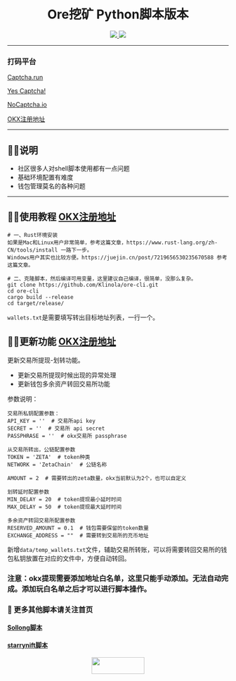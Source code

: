 <h1 align="center"> Ore挖矿 Python脚本版本 </h1>
<p align="center">
  <a href="#"><img src="https://img.shields.io/badge/Python-3.11-fadf6f"> </a>
  <a href="https://twitter.com/Crypto0xM"> <img src="https://img.shields.io/twitter/url?url=https%3A%2F%2Ftwitter.com%2FCrypto0xM">
  </a>
</p>

---

### 打码平台
[Captcha.run](https://captcha.run/sso?inviter=766e7788-4ff4-47b6-b991-93ac43dbbfae)

[Yes Captcha!](https://yescaptcha.com/i/Sy4ti1)

[NoCaptcha.io](https://www.nocaptcha.io/register?c=W9SAq9)

[OKX注册地址](https://www.ouxyi.style/join/TOTHEMOON25)

---
## 👨‍💻‍说明
- 社区很多人对shell脚本使用都有一点问题
- 基础环境配置有难度
- 钱包管理莫名的各种问题

---
## 👨‍💻‍使用教程 [OKX注册地址](https://www.ouxyi.style/join/TOTHEMOON25)
```shell
# 一、Rust环境安装
如果是Mac和Linux用户非常简单，参考这篇文章，https://www.rust-lang.org/zh-CN/tools/install 一路下一步。
Windows用户其实也比较方便。https://juejin.cn/post/7219656530235670588 参考这篇文章。

# 二、克隆脚本，然后编译可用变量，这里建议自己编译，很简单，没那么复杂。
git clone https://github.com/Klinola/ore-cli.git
cd ore-cli
cargo build --release
cd target/release/

```

`wallets.txt`是需要填写转出目标地址列表，一行一个。

## 👨‍💻更新功能 [OKX注册地址](https://www.ouxyi.style/join/TOTHEMOON25)
更新交易所提现-划转功能。

- 更新交易所提现时候出现的异常处理
- 更新钱包多余资产转回交易所功能

参数说明：
```shell
交易所私钥配置参数：
API_KEY = ''  # 交易所api key
SECRET = ''  # 交易所 api secret
PASSPHRASE = ''  # okx交易所 passphrase

从交易所转出，公链配置参数
TOKEN = 'ZETA'  # token种类
NETWORK = 'ZetaChain'  # 公链名称

AMOUNT = 2  # 需要转出的zeta数量，okx当前默认为2个，也可以自定义

划转延时配置参数
MIN_DELAY = 20  # token提现最小延时时间
MAX_DELAY = 50  # token提现最大延时时间

多余资产转回交易所配置参数
RESERVED_AMOUNT = 0.1  # 钱包需要保留的token数量
EXCHANGE_ADDRESS = ""  # 需要转到交易所的充币地址

```
新增`data/temp_wallets.txt`文件，辅助交易所转账，可以将需要转回交易所的钱包私钥放置在对应的文件中，方便自动转回。

### 注意：okx提现需要添加地址白名单，这里只能手动添加。无法自动完成。添加玩白名单之后才可以进行脚本操作。



### 🐹 更多其他脚本请关注首页
#### [Sollong脚本](https://github.com/MrHat365/sollong_daily_task.git)
#### [starrynift脚本](https://github.com/MrHat365/starrynift.git)

<p align="center">
  <a href="https://twitter.com/Crypto0xM"> <img width="120" height="38" src="https://img.shields.io/twitter/url?url=https%3A%2F%2Ftwitter.com%2FCrypto0xM"/>
  </a>
</p>
